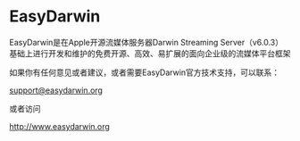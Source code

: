 # EasyDarwin
EasyDarwin是在Apple开源流媒体服务器Darwin Streaming Server（v6.0.3）基础上进行开发和维护的免费开源、高效、易扩展的面向企业级的流媒体平台框架

如果你有任何意见或者建议，或者需要EasyDarwin官方技术支持，可以联系：

support@easydarwin.org

或者访问 

http://www.easydarwin.org
